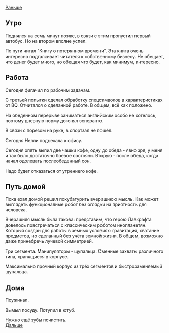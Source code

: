 [Раньше](2020.10.14.md)  
## Утро
Поднялся на семь минут позже, в связи с этим пропустил первый автобус. Но на втором вполне успел.

По пути читал "Книгу о потерянном времени". Эта книга очень интересно подталкивает читателя к собственному бизнесу. Не обещает, что денег будет много, но обещая что будет, как минимум, интересно.
## Работа
Сегодня фигачил по рабочим задачам.

С третьей попытки сделал обработку спецсимволов в характеристиках от BQ. Отчитался о сделанной работе. В общем, всё как положено.

На обеденном перерыве заниматься английским особо не хотелось, поэтому дневную норму догонял эсперанто.

В связи с порезом на руке, в спортзал не пошёл.

Сегодня Нелли подъехала к офису.

Сегодня опять выпил две чашки кофе, одну до обеда - явно зря, у меня и так было достаточно боевое состояни. Вторую - после обеда, когда начал одолевать послеобеденный сон.

Надо будет отказаться от утреннего кофе.
## Путь домой
Пока ехал домой решил покубатурить вчерашнюю мысль. Как может выглядеть функционалные робот без оглядки на приятность для человека.

Вчерашняя мысль была такова:
представим, что герою Лавкрафта довелось повстречаться с классическим роботом инопланетян. Который создан для работы в земных условиях: гравитация, хватание предметов, но сделанный без учёта земной жизни. В общем, возможно даже принебречь лучевой симметрией.

Три сегмента. Манипуляторы - щупальца. Сменные захваты различного типа, хранящиеся в корпусе.

Максимально прочный корпус из трёх сегментов и быстрозаменяемый щупальца.
## Дома
Поужинал.

Вымыл посуду. Потупил в ютуб.

Нужно ещё зубы почистить.  
[Дальше](2020.10.16.md)
